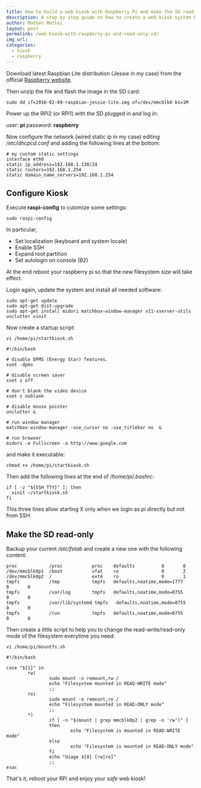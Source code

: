 ```yaml
---
title: How to build a web kiosk with Raspberry Pi and make the SD read-only.
description: A step by step guide on how to create a web kiosk system based on Raspberry Pi (1 or 2), Raspbian and make the filesystem safe mouning it in read-only mode.
author: Matteo Mattei
layout: post
permalink: /web-kiosk-with-raspberry-pi-and-read-only-sd/
img_url:
categories:
  - kiosk
  - raspberry
---
```

Download latest Raspbian Lite distribution (Jessie in my case) from the official [Raspberry website](https://downloads.raspberrypi.org/raspbian_lite_latest).

Then unzip the file and flash the image in the SD card:

```
sudo dd if=2016-02-09-raspbian-jessie-lite.img of=/dev/mmcblk0 bs=1M
```

Power up the RPi2 (or RPi1) with the SD plugged in and log in:

user: **pi**
password: **raspberry**

Now configure the network (wired static ip in my case) editing */etc/dhcpcd.conf* and adding the following lines at the bottom:

```
# my custom static settings
interface eth0
static ip_address=192.168.1.130/24
static routers=192.168.1.254
static domain_name_servers=192.168.1.254
```

Configure Kiosk
-------------------

Execute **raspi-config** to cutomize some settings:

```
sudo raspi-config
```

In particular,

- Set localization (keyboard and system locale)
- Enable SSH
- Expand root partition
- Set autologin on console (B2)

At the end reboot your raspberry pi so that the new filesystem size will take effect.

Login again, update the system and install all needed software:

```
sudo apt-get update
sudo apt-get dist-upgrade
sudo apt-get install midori matchbox-window-manager x11-xserver-utils unclutter xinit
```

Now create a startup script:

```vi /home/pi/startkiosk.sh```

```
#!/bin/bash

# disable DPMS (Energy Star) features.
xset -dpms

# disable screen saver
xset s off

# don't blank the video device
xset s noblank

# disable mouse pointer
unclutter &

# run window manager
matchbox-window-manager -use_cursor no -use_titlebar no  &

# run browser
midori -e Fullscreen -a http://www.google.com
```

and make it executable:

```chmod +x /home/pi/startkiosk.sh```

Then add the following lines at the end of */home/pi/.bashrc*:

```
if [ -z "${SSH_TTY}" ]; then
  xinit ~/startkiosk.sh
fi
```

This three lines allow starting X only when we login as *pi* directly but not from SSH.

Make the SD read-only
--------------------------

Backup your current */etc/fstab* and create a new one with the following content:

```
proc            /proc           proc    defaults          0       0
/dev/mmcblk0p1  /boot           vfat    ro                0       2
/dev/mmcblk0p2  /               ext4    ro                0       1
tmpfs           /tmp            tmpfs   defaults,noatime,mode=1777      0       0
tmpfs           /var/log        tmpfs   defaults,noatime,mode=0755      0       0
tmpfs           /var/lib/systemd tmpfs   defaults,noatime,mode=0755      0       0
tmpfs           /run            tmpfs   defaults,noatime,mode=0755      0       0
```

Then create a little script to help you to change the read-write/read-only mode of the filesystem everytime you need:

```vi /home/pi/mountfs.sh```

```
#!/bin/bash

case "${1}" in
        rw)
                sudo mount -o remount,rw /
                echo "Filesystem mounted in READ-WRITE mode"
                ;;
        ro)
                sudo mount -o remount,ro /
                echo "Filesystem mounted in READ-ONLY mode"
                ;;
        *)
                if [ -n "$(mount | grep mmcblk0p2 | grep -o 'rw')" ]
                then
                        echo "Filesystem is mounted in READ-WRITE mode"
                else
                        echo "Filesystem is mounted in READ-ONLY mode"
                fi
                echo "Usage ${0} [rw|ro]"
                ;;
esac
```

That's it, reboot your RPi and enjoy your *safe* web kiosk!

